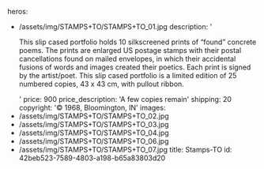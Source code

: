 heros:
  - /assets/img/STAMPS+TO/STAMPS+TO_01.jpg
description: '<p>This slip cased portfolio holds 10 silkscreened prints of “found” concrete poems. The prints are enlarged US postage stamps with their postal cancellations found on mailed envelopes, in which their accidental fusions of words and images created their poetics. Each print is signed by the artist/poet. This slip cased portfolio is a limited edition of 25 numbered copies, 43 x 43 cm, with pullout ribbon.<br></p>'
price: 900
price_description: 'A few copies remain'
shipping: 20
copyright: '© 1968, Bloomington, IN'
images:
  - /assets/img/STAMPS+TO/STAMPS+TO_02.jpg
  - /assets/img/STAMPS+TO/STAMPS+TO_03.jpg
  - /assets/img/STAMPS+TO/STAMPS+TO_04.jpg
  - /assets/img/STAMPS+TO/STAMPS+TO_06.jpg
  - /assets/img/STAMPS+TO/STAMPS+TO_07.jpg
title: Stamps-TO
id: 42beb523-7589-4803-a198-b65a83803d20
